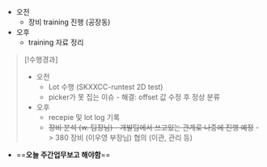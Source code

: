 - 오전
	- 장비 training 진행 (공장동)
- 오후
	- training 자료 정리

>[!수행경과]
>- 오전
>	- Lot 수행 (SKXXCC-runtest 2D test)
>	- picker가 못 집는 이슈 - 해결: offset 값 수정 후 정상 분류
>- 오후
>	- recepie 및 lot log 기록
>	- ~~장비 분석 (w. 팀장님) - 개발팀에서 쓰고있는 관계로 나중에 진행 예정~~ -> 380 장비 (이우영 부장님) 협의 (이관, 관리 등)

- ==**오늘 주간업무보고 해야함**==